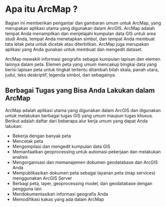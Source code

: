 # Apa itu ArcMap ?

Bagian ini memberikan pengantar dan gambaran umum untuk ArcMap, yang merupakan aplikasi utama yang digunakan dalam ArcGIS. ArcMap adalah tempat Anda menampilkan dan menjelajahi kumpulan data GIS untuk area studi Anda, tempat Anda menetapkan simbol, dan tempat Anda membuat tata letak peta untuk dicetak atau diterbitkan. ArcMap juga merupakan aplikasi yang Anda gunakan untuk membuat dan mengedit dataset.

ArcMap mewakili informasi geografis sebagai kumpulan lapisan dan elemen lainnya dalam peta. Elemen peta yang umum mencakup bingkai data yang berisi lapisan peta untuk tingkat tertentu ditambah bilah skala, panah utara, judul, teks deskriptif, legenda simbol, dan sebagainya.

## Berbagai Tugas yang Bisa Anda Lakukan dalam ArcMap

ArcMap adalah aplikasi utama yang digunakan dalam ArcGIS dan digunakan untuk melakukan berbagai tugas GIS yang umum maupun tugas khusus. Berikut adalah daftar dari beberapa alur kerja umum yang dapat Anda lakukan:

* Bekerja dengan banyak peta
* Mencetak peta
* Mengompilasi dan mengedit kumpulan data GIS
* Memanfaatkan geoprocessing untuk automasi pekerjaan dan melakukan analisis
* Mengorganisasi dan memanajemen dokumen geodatabase dan ArcGIS Anda
* Mempublikasikan dokumen peta sebagai layanan peta \(map services\) menggunakan ArcGIS Server
* Berbagi peta, layer, geoprocessing model, dan geodatabase dengan pengguna lain
* Mendokumentasikan informasi geografis Anda
* Memodifikasi kakas yang ada dalam ArcMap

